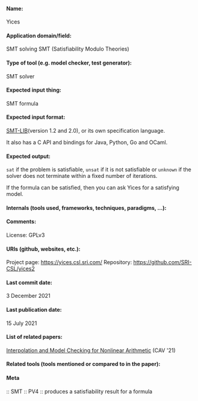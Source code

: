 #### Name:
Yices

#### Application domain/field:
SMT solving
SMT (Satisfiability Modulo Theories)

#### Type of tool (e.g. model checker, test generator):
SMT solver

#### Expected input thing:
SMT formula

#### Expected input format:
[SMT-LIB](../../../Formats/SMT-LIB.md)(version 1.2 and 2.0), or its own specification language.

It also has a C API and bindings for Java, Python, Go and OCaml.

#### Expected output:
`sat` if the problem is satisfiable, `unsat` if it is not satisfiable or `unknown` if the solver does not terminate within a fixed number of iterations.

If the formula can be satisfied, then you can ask Yices for a satisfying model.

#### Internals (tools used, frameworks, techniques, paradigms, ...):

#### Comments:
License: GPLv3

#### URIs (github, websites, etc.):
Project page: https://yices.csl.sri.com/
Repository: https://github.com/SRI-CSL/yices2

#### Last commit date:
3 December 2021

#### Last publication date:
15 July 2021

#### List of related papers:
[Interpolation and Model Checking for Nonlinear Arithmetic](https://doi.org/10.1007/978-3-030-81688-9_13) (CAV '21)

#### Related tools (tools mentioned or compared to in the paper):

#### Meta
:: SMT
:: PV4 :: produces a satisfiability result for a formula